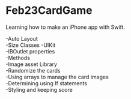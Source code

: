 # Feb23CardGame

Learning how to make an iPhone app with Swift.

-Auto Layout	
-Size Classes 
-UIKit  
-IBOutlet properties  
-Methods  
-Image asset Library  
-Randomize the cards  
-Using arrays to manage the card images   
-Determining using If statements  
-Styling and keeping score    
